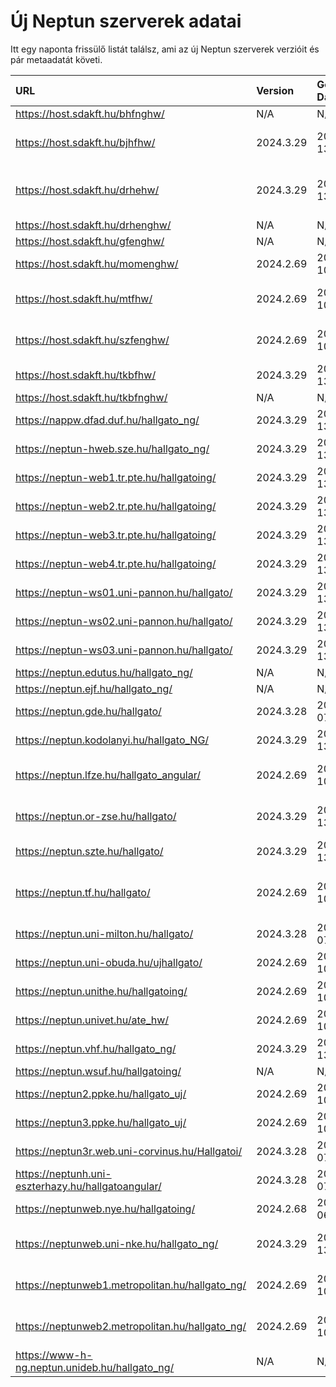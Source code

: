 # Új Neptun szerverek adatai

Itt egy naponta frissülő listát találsz, ami az új Neptun szerverek verzióit és pár metaadatát követi.

| URL                                                | Version   | Generation Date     | Organization Name                             | Captcha Required |
|:-------------------------------------------------|:--------|:------------------|:--------------------------------------------|:---------------|
| https://host.sdakft.hu/bhfnghw/                    | N/A       | N/A                 | N/A                                           | N/A              |
| https://host.sdakft.hu/bjhfhw/                     | 2024.3.29 | 2025-03-13T13:36:31 | Brenner János Hittudományi Főiskola           | 3                |
| https://host.sdakft.hu/drhehw/                     | 2024.3.29 | 2025-03-13T13:36:31 | Debreceni Református Hittudományi Egyetem     | 3                |
| https://host.sdakft.hu/drhenghw/                   | N/A       | N/A                 | N/A                                           | N/A              |
| https://host.sdakft.hu/gfenghw/                    | N/A       | N/A                 | N/A                                           | N/A              |
| https://host.sdakft.hu/momenghw/                   | 2024.2.69 | 2025-03-10T13:06:48 | Moholy-Nagy Művészeti Egyetem                 | 3                |
| https://host.sdakft.hu/mtfhw/                      | 2024.2.69 | 2025-03-10T13:06:48 | Magyar Táncművészeti Egyetem                  | 3                |
| https://host.sdakft.hu/szfenghw/                   | 2024.2.69 | 2025-03-10T13:06:48 | Színház- és Filmművészeti Egyetem             | 3                |
| https://host.sdakft.hu/tkbfhw/                     | 2024.3.29 | 2025-03-13T13:36:31 | A Tan Kapuja Buddhista Főiskola               | 3                |
| https://host.sdakft.hu/tkbfnghw/                   | N/A       | N/A                 | N/A                                           | N/A              |
| https://nappw.dfad.duf.hu/hallgato_ng/             | 2024.3.29 | 2025-03-13T13:36:31 | Dunaújvárosi Egyetem                          | 3                |
| https://neptun-hweb.sze.hu/hallgato_ng/            | 2024.3.29 | 2025-03-13T13:36:31 | Széchenyi István Egyetem                      | 3                |
| https://neptun-web1.tr.pte.hu/hallgatoing/         | 2024.3.29 | 2025-03-13T13:36:31 | Pécsi Tudományegyetem                         | 3                |
| https://neptun-web2.tr.pte.hu/hallgatoing/         | 2024.3.29 | 2025-03-13T13:36:31 | Pécsi Tudományegyetem                         | 3                |
| https://neptun-web3.tr.pte.hu/hallgatoing/         | 2024.3.29 | 2025-03-13T13:36:31 | Pécsi Tudományegyetem                         | 3                |
| https://neptun-web4.tr.pte.hu/hallgatoing/         | 2024.3.29 | 2025-03-13T13:36:31 | Pécsi Tudományegyetem                         | 3                |
| https://neptun-ws01.uni-pannon.hu/hallgato/        | 2024.3.29 | 2025-03-13T13:36:31 | Pannon Egyetem                                | 3                |
| https://neptun-ws02.uni-pannon.hu/hallgato/        | 2024.3.29 | 2025-03-13T13:36:31 | Pannon Egyetem                                | 3                |
| https://neptun-ws03.uni-pannon.hu/hallgato/        | 2024.3.29 | 2025-03-13T13:36:31 | Pannon Egyetem                                | 3                |
| https://neptun.edutus.hu/hallgato_ng/              | N/A       | N/A                 | N/A                                           | N/A              |
| https://neptun.ejf.hu/hallgato_ng/                 | N/A       | N/A                 | N/A                                           | N/A              |
| https://neptun.gde.hu/hallgato/                    | 2024.3.28 | 2025-03-07T14:05:39 | Gábor Dénes Egyetem                           | 3                |
| https://neptun.kodolanyi.hu/hallgato_NG/           | 2024.3.29 | 2025-03-13T13:36:31 | Kodolányi János Egyetem                       | 1                |
| https://neptun.lfze.hu/hallgato_angular/           | 2024.2.69 | 2025-03-10T13:06:48 | Liszt Ferenc Zeneművészeti Egyetem            | 3                |
| https://neptun.or-zse.hu/hallgato/                 | 2024.3.29 | 2025-03-13T13:36:31 | Országos Rabbiképző - Zsidó Egyetem           | 3                |
| https://neptun.szte.hu/hallgato/                   | 2024.3.29 | 2025-03-13T13:36:31 | Szegedi Tudományegyetem                       | 3                |
| https://neptun.tf.hu/hallgato/                     | 2024.2.69 | 2025-03-10T13:06:48 | Magyar Testnevelési és Sporttudományi Egyetem | 3                |
| https://neptun.uni-milton.hu/hallgato/             | 2024.3.28 | 2025-03-07T14:05:39 | Milton Friedman Egyetem                       | 3                |
| https://neptun.uni-obuda.hu/ujhallgato/            | 2024.2.69 | 2025-03-10T13:06:48 | Óbudai Egyetem                                | 3                |
| https://neptun.unithe.hu/hallgatoing/              | 2024.2.69 | 2025-03-10T13:06:48 | Tokaj-Hegyalja Egyetem                        | 1                |
| https://neptun.univet.hu/ate_hw/                   | 2024.2.69 | 2025-03-10T13:06:48 | Állatorvostudományi Egyetem                   | 3                |
| https://neptun.vhf.hu/hallgato_ng/                 | 2024.3.29 | 2025-03-13T13:36:31 | Veszprémi Érseki Főiskola                     | 3                |
| https://neptun.wsuf.hu/hallgatoing/                | N/A       | N/A                 | N/A                                           | N/A              |
| https://neptun2.ppke.hu/hallgato_uj/               | 2024.2.69 | 2025-03-10T13:06:48 | Pázmány Péter Katolikus Egyetem               | 3                |
| https://neptun3.ppke.hu/hallgato_uj/               | 2024.2.69 | 2025-03-10T13:06:48 | Pázmány Péter Katolikus Egyetem               | 3                |
| https://neptun3r.web.uni-corvinus.hu/Hallgatoi/    | 2024.3.28 | 2025-03-07T14:05:39 | Budapesti Corvinus Egyetem                    | 3                |
| https://neptunh.uni-eszterhazy.hu/hallgatoangular/ | 2024.3.28 | 2025-03-07T14:05:39 | Eszterházy Károly Katolikus Egyetem           | 3                |
| https://neptunweb.nye.hu/hallgatoing/              | 2024.2.68 | 2025-03-06T13:08:51 | Nyíregyházi Egyetem                           | 3                |
| https://neptunweb.uni-nke.hu/hallgato_ng/          | 2024.3.29 | 2025-03-13T13:36:31 | Nemzeti Közszolgálati Egyetem                 | 3                |
| https://neptunweb1.metropolitan.hu/hallgato_ng/    | 2024.2.69 | 2025-03-10T13:06:48 | Budapesti Metropolitan Egyetem                | 3                |
| https://neptunweb2.metropolitan.hu/hallgato_ng/    | 2024.2.69 | 2025-03-10T13:06:48 | Budapesti Metropolitan Egyetem                | 3                |
| https://www-h-ng.neptun.unideb.hu/hallgato_ng/     | N/A       | N/A                 | N/A                                           | N/A              |